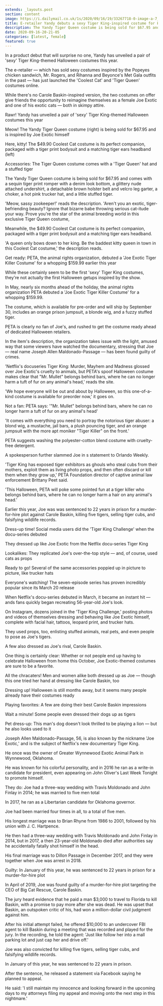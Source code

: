 ```yaml
---
extends: _layouts.post
section: content
image: https://i.dailymail.co.uk/1s/2020/09/16/19/33267718-0-image-a-7_1600281883496.jpg 
title: E-retailer Yandy debuts a sexy Tiger King-inspired costume for Halloween 
description: The Yandy Tiger Queen costume is being sold for $67.95 and looks like a sexy female Joe Exotic. There is also a Coolest Cat costume for $49.90. 
date: 2020-09-16-20-21-05 
categories: [latest, female] 
featured: true 
--- 
```

In a product debut that will surprise no one, Yandy has unveiled a pair of 'sexy' Tiger King-themed Halloween costumes this year.

The e-retailer — which has sold sexy costumes inspired by the Popeyes chicken sandwich, Mr. Rogers, and Rihanna and Beyonce's Met Gala outfits in the past — has just launched the 'Coolest Cat' and 'Tiger Queen' costumes online.

While there's no Carole Baskin-inspired version, the two costumes on offer give friends the opportunity to reimagine themselves as a female Joe Exotic and one of his exotic cats — both in skimpy attire.

Rawr! Yandy has unveiled a pair of 'sexy' Tiger King-themed Halloween costumes this year

Meow! The Yandy Tiger Queen costume (right) is being sold for $67.95 and is inspired by Joe Exotic himself

Here, kitty! The $49.90 Coolest Cat costume is its perfect companion, packaged with a tiger print bodysuit and a matching tiger ears headband (left)

Accessories: The Tiger Queen costume comes with a 'Tiger Queen' hat and a stuffed tiger

The Yandy Tiger Queen costume is being sold for $67.95 and comes with a sequin tiger print romper with a denim look bottom, a glittery nude attached undershirt, a detachable brown holster belt and velcro leg garter, a choker, a hot pink trucker hat, and a little stuffed tiger.

'Meow, sassy zookeeper!' reads the description. 'Aren't you an exotic, tiger-befriending beauty? Ignore that bizarre babe throwing serious cat-itude your way. Prove you're the star of the animal breeding world in this exclusive Tiger Queen costume,

Meanwhile, the $49.90 Coolest Cat costume is its perfect companion, packaged with a tiger print bodysuit and a matching tiger ears headband.

'A queen only bows down to her king. Be the baddest kitty queen in town in this Coolest Cat costume,' the description reads.

Get ready: PETA, the animal rights organization, debuted a 'Joe Exotic Tiger Killer Costume' for a whopping $159.99 earlier this year

While these certainly seem to be the first 'sexy' Tiger King costumes, they're not actually the first Halloween getups inspired by the show.

In May, nearly six months ahead of the holiday, the animal rights organization PETA debuted a 'Joe Exotic Tiger Killer Costume' for a whopping $159.99.

The costume, which is available for pre-order and will ship by September 30, includes an orange prison jumpsuit, a blonde wig, and a fuzzy stuffed tiger.

PETA is clearly no fan of Joe's, and rushed to get the costume ready ahead of dedicated Halloween retailers.

In the item's description, the organization takes issue with the light, amused way that some viewers have watched the documentary, stressing that Joe — real name Joseph Allen Maldonado-Passage — has been found guilty of crimes.

'Netflix's docuseries Tiger King: Murder, Mayhem and Madness glossed over Joe Exotic's cruelty to animals, but PETA's spoof Halloween costume makes clear that "Mr. Mullet" belongs behind bars, where he can no longer harm a tuft of fur on any animal's head,' reads the site.

'We hope everyone will be out and about by Halloween, so this one-of-a-kind costume is available for preorder now,' it goes on.  

Not a fan: PETA says: '"Mr. Mullet" belongs behind bars, where he can no longer harm a tuft of fur on any animal's head' 

'It comes with everything you need to portray the notorious tiger abuser: a blond wig, a mustache, jail bars, a plush pouncing tiger, and an orange jumpsuit with the more apt moniker "Tiger Killer" on the front.'

PETA suggests washing the polyester-cotton blend costume with cruelty-free detergent.

A spokesperson further slammed Joe in s statement to Orlando Weekly.

'Tiger King has exposed tiger exhibitors as ghouls who steal cubs from their mothers, exploit them as living photo props, and then often discard or kill them when they grow up,' PETA Foundation director of captive animal law enforcement Brittany Peet said.

'This Halloween, PETA will poke some pointed fun at a tiger killer who belongs behind bars, where he can no longer harm a hair on any animal's head.'

Earlier this year, Joe was was sentenced to 22 years in prison for a murder-for-hire plot against Carole Baskin, killing five tigers, selling tiger cubs, and falsifying wildlife records. 

Dress-up time! Social media users did the 'Tiger King Challenge' when the docu-series debuted

They dressed up like Joe Exotic from the Netflix docu-series Tiger King

Lookalikes: They replicated Joe's over-the-top style — and, of course, used cats as props 

Ready to go! Several of the same accessories poppied up in picture to picture, like trucker hats

Everyone's watching! The seven-episode series has proven incredibly popular since its March 20 release

When Netflix's docu-series debuted in March, it became an instant hit — ands fans quickly began recreating 56-year-old Joe's look. 

On Instagram, dozens joined in the 'Tiger King Challenge,' posting photos and videos of themselves dressing and behaving like Joe Exotic himself, complete with facial hair, tattoos, leopard print, and trucker hats.

They used props, too, enlisting stuffed animals, real pets, and even people to pose as Joe's tigers.  

A few also dressed as Joe's rival, Carole Baskin.

One thing is certainly clear: Whether or not people end up having to celebrate Halloween from home this October, Joe Exotic-themed costumes are sure to be a favorite. 

All the chracaters! Men and women alike both dressed up as Joe — though this one tried her hand at dressing like Carole Baskin, too

Dressing up! Halloween is still months away, but it seems many people already have their costumes ready 

Playing favorites: A few are doing their best Carole Baskin impressions

Wait a minute! Some people even dressed their dogs up as tigers

Pet dress-up: This man's dog doesn't look thrilled to be playing a lion — but he also looks used to it

Joseph Allen Maldonado-Passage, 56, is also known by the nickname 'Joe Exotic,' and is the subject of Netflix's new documentary Tiger King. 

He once was the owner of Greater Wynnewood Exotic Animal Park in Wynnewood, Oklahoma.

He was known for his colorful personality, and in 2016 he ran as a write-in candidate for president, even appearing on John Oliver's Last Week Tonight to promote himself.

They do: Joe had a three-way wedding with Travis Moldonado and John Finlay in 2014; he was married to five men total

In 2017, he ran as a Libertarian candidate for Oklahoma governor.

Joe had been married four times in all, to a total of five men.

His longest marriage was to Brian Rhyne from 1986 to 2001, followed by his union with J. C. Hartpence.

He then had a three-way wedding with Travis Moldonado and John Finlay in 2014, but in 2017, a then 23-year-old Moldonado died after authorities say he accidentally fatally shot himself in the head.

His final marriage was to Dillon Passage in December 2017, and they were together when Joe was arrest in 2018. 

Guilty: In January of this year, he was sentenced to 22 years in prison for a murder-for-hire plot

In April of 2019, Joe was found guilty of a murder-for-hire plot targeting the CEO of Big Cat Rescue, Carole Baskin. 

The jury heard evidence that he paid a man $3,000 to travel to Florida to kill Baskin, with a promise to pay more after she was dead. He was upset that Baskin, an outspoken critic of his, had won a million-dollar civil judgment against him.

After his initial attempt failed, he offered $10,000 to an undercover FBI agent to kill Baskin during a meeting that was recorded and played for the jury. In the recording, he told the agent: 'Just like follow her into a mall parking lot and just cap her and drive off.' 

Joe was also convicted for killing five tigers, selling tiger cubs, and falsifying wildlife records. 

In January of this year, he was sentenced to 22 years in prison. 

After the sentence, he released a statement via Facebook saying he planned to appeal.

He said: 'I still maintain my innocence and looking forward in the upcoming days to my attorneys filing my appeal and moving onto the next step in this nightmare.'

